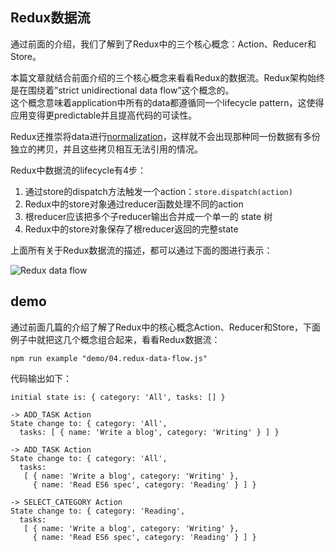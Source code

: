 ﻿## Redux数据流

通过前面的介绍，我们了解到了Redux中的三个核心概念：Action、Reducer和Store。

本篇文章就结合前面介绍的三个核心概念来看看Redux的数据流。Redux架构始终是在围绕着”strict unidirectional data flow”这个概念的。       
这个概念意味着application中所有的data都遵循同一个lifecycle pattern，这使得应用变得更predictable并且提高代码的可读性。    

Redux还推崇将data进行[normalization](https://github.com/gaearon/normalizr)，这样就不会出现那种同一份数据有多份独立的拷贝，并且这些拷贝相互无法引用的情况。
     
Redux中数据流的lifecycle有4步：

1. 通过store的dispatch方法触发一个action：`store.dispatch(action)`
2. Redux中的store对象通过reducer函数处理不同的action
3. 根reducer应该把多个子reducer输出合并成一个单一的 state 树
4. Redux中的store对象保存了根reducer返回的完整state 

上面所有关于Redux数据流的描述，都可以通过下面的图进行表示：

![Redux data flow](https://raw.githubusercontent.com/WilberTian/StepByStep-Redux/master/images/redux-(action-reducer-store).png)


## demo

通过前面几篇的介绍了解了Redux中的核心概念Action、Reducer和Store，下面例子中就把这几个概念组合起来，看看Redux数据流：

    npm run example "demo/04.redux-data-flow.js"
    
代码输出如下：

    initial state is: { category: 'All', tasks: [] }
    
    -> ADD_TASK Action
    State change to: { category: 'All',
      tasks: [ { name: 'Write a blog', category: 'Writing' } ] }
    
    -> ADD_TASK Action
    State change to: { category: 'All',
      tasks:
       [ { name: 'Write a blog', category: 'Writing' },
         { name: 'Read ES6 spec', category: 'Reading' } ] }
    
    -> SELECT_CATEGORY Action
    State change to: { category: 'Reading',
      tasks:
       [ { name: 'Write a blog', category: 'Writing' },
         { name: 'Read ES6 spec', category: 'Reading' } ] }    
         
         